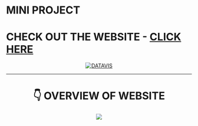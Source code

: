 # MINI PROJECT

# CHECK OUT THE WEBSITE - [CLICK HERE](https://datavis.auth.ap-south-1.amazoncognito.com/login?client_id=3m5vpoqq3pdvs6nihu64db0grf&response_type=code&scope=aws.cognito.signin.user.admin+email+openid+phone&redirect_uri=https://datavis.epizy.com)

<p align="center">
  <a href="https://mini-project-nine-lime.vercel.app/" target="blank"><img align="center" src="Screenshot 2022-05-18 at 7.35.31 PM.png" alt="DATAVIS" /></a>
</p>

---

<h1 align="center"> 👇 OVERVIEW OF WEBSITE </h1>

<p align="center">
  <img style='border:2px solid #FFFFFF' src="/datavis.gif">
</p>
